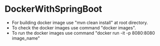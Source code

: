 # DockerWithSpringBoot

* For building docker image use "mvn clean install" at root directory.
* To check the docker images use command "docker images".
* To run the docker images use command "docker run -it -p 8080:8080 image_name"
